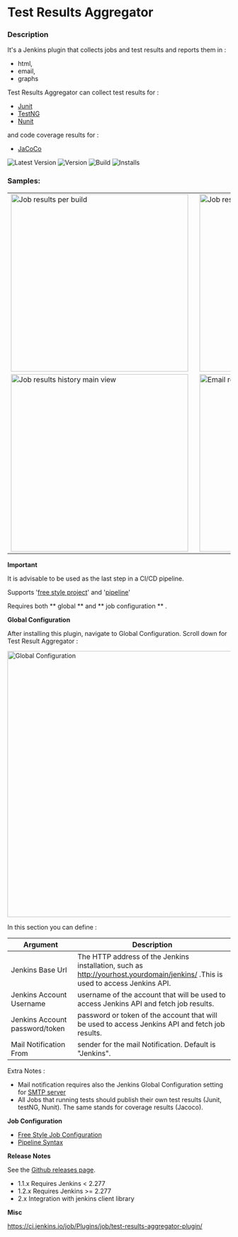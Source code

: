 # Test Results Aggregator

### Description

It's a Jenkins plugin that collects jobs and test results and reports them in :

* html,
* email, 
* graphs

Test Results Aggregator can collect test results for : 

* [Junit](https://plugins.jenkins.io/junit)
* [TestNG](https://plugins.jenkins.io/testng-plugin) 
* [Nunit](https://plugins.jenkins.io/nunit)

and code coverage results for : 

* [JaCoCo](https://plugins.jenkins.io/jacoco)

![Latest Version](https://img.shields.io/jenkins/plugin/v/test-results-aggregator.svg)
![Version](https://ci.jenkins.io/buildStatus/icon?job=Plugins/test-results-aggregator-plugin/master)
![Build](https://github.com/jenkinsci/test-results-aggregator-plugin/workflows/Java_CI/badge.svg)
![Installs](https://img.shields.io/jenkins/plugin/i/test-results-aggregator.svg?color=blue)


### Samples:

|  |  | 
| --- | ----------- |
| <img src="screenshots/Untitled2.png" alt="Job results per build" style="float: center; margin-right: 10px; width: 400" /> | <img src="screenshots/MainView.png" alt="Job results history" style="float: center; margin-right: 10px; width: 400" /> |
| <img src="screenshots/Untitled1.png" alt="Job results history main view" style="float: center; margin-right: 10px; width: 400" /> | <img src="screenshots/htmlView2.png" alt="Email report" style="float: center; margin-right: 10px; width: 400" /> |


**Important** 

It is advisable to be used as the last step in a CI/CD pipeline.

Supports '[free style project](docs/README_FreeStyle.adoc)' and '[pipeline](docs/README_Pipeline.adoc)'

Requires both ** global ** and ** job configuration ** .
 
**Global Configuration**

After installing this plugin, navigate to Global Configuration. Scroll down for Test Result Aggregator :

<img src="screenshots/Global_Configuration.png"
     alt="Global Configuration"
     style="float: center; margin-right: 10px; width: 600" />
     

In this section you can define : 


| Argument | Description |
| --- | --- |
| Jenkins Base Url | The HTTP address of the Jenkins installation, such as http://yourhost.yourdomain/jenkins/ .This is used to access Jenkins API. |
| Jenkins Account Username | username of the account that will be used to access Jenkins API and fetch job results. |
| Jenkins Account password/token | password or token of the account that will be used to access Jenkins API and fetch job results. |
| Mail Notification From | sender for the mail Notification. Default is "Jenkins". |


Extra Notes : 

- Mail notification requires also the Jenkins Global Configuration setting for [SMTP server](https://plugins.jenkins.io/mailer)
- All Jobs that running tests should publish their own test results (Junit, testNG, Nunit). The same stands for coverage results (Jacoco).

**Job Configuration**

 * [Free Style Job Configuration](docs/README_FreeStyle.md)
 * [Pipeline Syntax](docs/README_Pipeline.md)

**Release Notes**

See the [Github releases page](https://github.com/jenkinsci/test-results-aggregator-plugin/releases).

* 1.1.x Requires Jenkins < 2.277
* 1.2.x Requires Jenkins >= 2.277
* 2.x Integration with jenkins client library

  
**Misc**

https://ci.jenkins.io/job/Plugins/job/test-results-aggregator-plugin/
